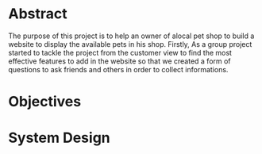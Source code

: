 # Abstract
The purpose of this project is to help an owner of alocal pet shop to build a website to display the available pets in his shop. Firstly, As a group project started to tackle the project from the customer view to find the most effective features to add in the website so that we created a form of questions to ask friends and others in order to collect informations.


# Objectives

# System Design
